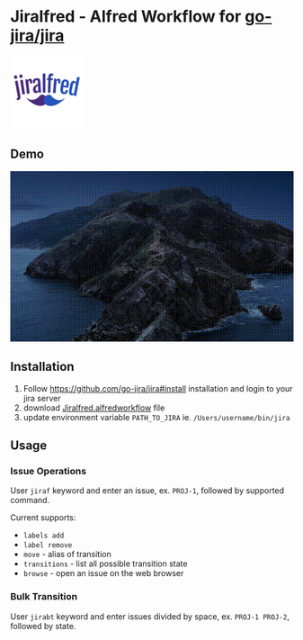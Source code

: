 # Jiralfred - Alfred Workflow for [go-jira/jira](https://github.com/go-jira/jira)

<img src="./icon.png" alt="logo" width="130"/>

## Demo

![demo](./jialfred.gif)

## Installation

1. Follow https://github.com/go-jira/jira#install installation and login to your jira server
2. download [Jiralfred.alfredworkflow](Jiralfred.alfredworkflow) file
3. update environment variable `PATH_TO_JIRA` ie. `/Users/username/bin/jira`

## Usage

### Issue Operations

User `jiraf` keyword and enter an issue, ex. `PROJ-1`, followed by supported command.

Current supports:
* `labels add`
* `label remove`
* `move` - alias of transition
* `transitions` - list all possible transition state
* `browse` - open an issue on the web browser

### Bulk Transition

User `jirabt` keyword and enter issues divided by space, ex. `PROJ-1 PROJ-2`, followed by state.

